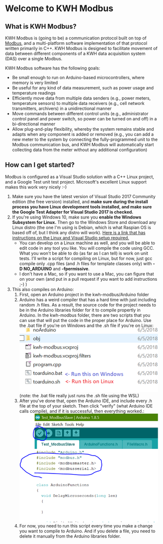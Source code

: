 # Welcome to KWH Modbus
## What is KWH Modbus?
KWH Modbus is (going to be) a communication protocol built on top of [Modbus](https://en.wikipedia.org/wiki/Modbus), and a multi-platform software implementation of that protocol written primarily in C++. KWH Modbus is designed to facilitate movement of data between different components of a KWH data acquisition system (DAS) over a single Modbus.

KWH Modbus software has the following goals:
* Be small enough to run on Arduino-based microcontrollers, where memory is very limited
* Be useful for any kind of data measurement, such as power usage and temperature readings
* Efficiently move data from multiple data senders (e.g., power meters, temperature sensors) to multiple data receivers (e.g., cell network transmitters, archivers) in a unidirectional manner
* Move commands between different control units (e.g., administrator control panel and power switch, so power can be turned on and off) in a bi-directional manner
* Allow plug-and-play flexibility, whereby the system remains stable and adapts when any component is added or removed (e.g., you can add a new meter to the system by connecting the fully-programmed unit to the Modbus communication bus, and KWH Modbus will automatically start collecting data from the meter without any additional configuration)

## How can I get started?
Modbus is configured as a Visual Studio solution with a C++ Linux project, and a Google Test unit test project. Microsoft's excellent Linux support makes this work very nicely :-)
1. Make sure you have the latest version of Visual Studio 2017 Community edition (the free version) installed, and **make sure during the install process you have Linux development tools installed, and make sure the Google Test Adapter for Visual Studio 2017 is checked.**
2. If you're using Windows 10, make sure you **enable the Windows Subsystem for Linux.** Then go to the Windows Store and download any Linux distro (the one I'm using is Debian, which is what Raspian OS is based off of, but I think any distro will work). [Here is a link that has instructions on the Linux and Visual Studio setup required.](https://blogs.msdn.microsoft.com/vcblog/2017/02/08/targeting-windows-subsystem-for-linux-from-visual-studio/)
	* You can develop on a Linux machine as well, and you will be able to edit code in any tool you like. You will compile the code using GCC. What you won't be able to do (as far as I can tell) is work on unit tests. I'll write a script for compiling on Linux, but for now, just gcc compile only .cpp files (and .h files for template classes only) with **-D NO_ARDUINO** and **-fpermissive**.
	* I don't have a Mac, so if you want to use a Mac, you can figure that on your own (and put in a pull request if you want to add instructions ;-) )
3. This also compiles on Arduino:
	1. First, open an Arduino project in the kwh-modbus/Arduino folder
	2. Arduino has a weird compiler that has a hard time with just including random .h files. As a result, the source code for the project needs to be in the Arduino libraries folder for it to compile propertly in Arduino. In the kwh-modbus folder, there are two scripts that you can use that will put the code in the proper place for Arduino. Use the .bat file if you're on Windows and the .sh file if you're on Linux: ![The two different scripts that copies the source code to the Arduino libraries folder](https://github.com/AlexKven/kwh-modbus/raw/documentation/documentation/images/arduino_script.png)
(note: the .bat file really just runs the .sh file using the WSL)
	3. After you've done that, open the Arduino IDE, and include every .h file at the top of your sketch. Then click "verify" (what Arduino IDE calls compile), and if it is successful, then everything worked.:![Compiling in Arduino](https://github.com/AlexKven/kwh-modbus/raw/documentation/documentation/images/arduino_verify.PNG)
	4. For now, you need to run this script every time you make a change you want to compile to Arduino. And if you delete a file, you need to delete it manually from the Arduino libraries folder.





